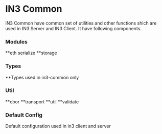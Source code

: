 # IN3 Common
IN3 Common have common set of utilities and other functions shich are used in IN3 Server and IN3 Client. It have following components.

### Modules
 **eth serialize 
 **storage

### Types
 **Types used in in3-common only

### Util
 **cbor
 **transport
 **util
 **validate

### Default Config
 Default configuration used in in3 client and server

